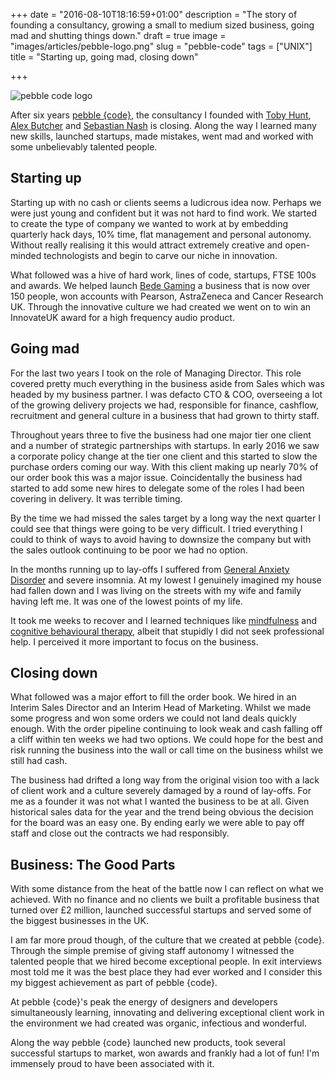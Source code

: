 +++
date = "2016-08-10T18:16:59+01:00"
description = "The story of founding a consultancy, growing a small to medium sized business, going mad and shutting things down."
draft = true
image = "images/articles/pebble-logo.png"
slug = "pebble-code"
tags = ["UNIX"]
title = "Starting up, going mad, closing down"

+++

![pebble code logo][9]

After six years [pebble {code}][8], the consultancy I founded with [Toby Hunt][1], [Alex Butcher][2] and [Sebastian Nash][3] is closing. Along the way I learned many new skills, launched startups, made mistakes, went mad and worked with some unbelievably talented people. 

## Starting up

Starting up with no cash or clients seems a ludicrous idea now. Perhaps we were just young and confident but it was not hard to find work. We started to create the type of company we wanted to work at by embedding quarterly hack days, 10% time, flat management and personal autonomy. Without really realising it this would attract extremely creative and open-minded technologists and begin to carve our niche in innovation. 

What followed was a hive of hard work, lines of code, startups, FTSE 100s and awards. We helped launch [Bede Gaming][5] a business that is now over 150 people, won accounts with Pearson, AstraZeneca and Cancer Research UK. Through the innovative culture we had created we went on to win an InnovateUK award for a high frequency audio product.

## Going mad

For the last two years I took on the role of Managing Director. This role covered pretty much everything in the business aside from Sales which was headed by my business partner. I was defacto CTO & COO, overseeing a lot of the growing delivery projects we had, responsible for finance, cashflow, recruitment and general culture in a business that had grown to thirty staff. 

Throughout years three to five the business had one major tier one client and a number of strategic partnerships with startups. In early 2016 we saw a corporate policy change at the tier one client and this started to slow the purchase orders coming our way. With this client making up nearly 70% of our order book this was a major issue. Coincidentally the business had started to add some new hires to delegate some of the roles I had been covering in delivery. It was terrible timing.

By the time we had missed the sales target by a long way the next quarter I could see that things were going to be very difficult. I tried everything I could to think of ways to avoid having to downsize the company but with the sales outlook continuing to be poor we had no option. 

In the months running up to lay-offs I suffered from [General Anxiety Disorder][4] and severe insomnia. At my lowest I genuinely imagined my house had fallen down and I was living on the streets with my wife and family having left me. It was one of the lowest points of my life. 

It took me weeks to recover and I learned techniques like [mindfulness][6] and [cognitive behavioural therapy][7], albeit that stupidly I did not seek professional help. I perceived it more important to focus on the business. 

## Closing down

What followed was a major effort to fill the order book. We hired in an Interim Sales Director and an Interim Head of Marketing. Whilst we made some progress and won some orders we could not land deals quickly enough. With the order pipeline continuing to look weak and cash falling off a cliff within ten weeks we had two options. We could hope for the best and risk running the business into the wall or call time on the business whilst we still had cash. 

The business had drifted a long way from the original vision too with a lack of client work and a culture severely damaged by a round of lay-offs. For me as a founder it was not what I wanted the business to be at all. Given historical sales data for the year and the trend being obvious the decision for the board was an easy one. By ending early we were able to pay off staff and close out the contracts we had responsibly. 

## Business: The Good Parts

With some distance from the heat of the battle now I can reflect on what we achieved. With no finance and no clients we built a profitable business that turned over £2 million, launched successful startups and served some of the biggest businesses in the UK.
 
I am far more proud though, of the culture that we created at pebble {code}. Through the simple premise of giving staff autonomy I witnessed the talented people that we hired become exceptional people. In exit interviews most told me it was the best place they had ever worked and I consider this my biggest achievement as part of pebble {code}. 

At pebble {code}'s peak the energy of designers and developers simultaneously learning, innovating and delivering exceptional client work in the environment we had created was organic, infectious and wonderful.

Along the way pebble {code} launched new products, took several successful startups to market, won awards and frankly had a lot of fun! I'm immensely proud to have been associated with it.

[1]: http://thatsinthebook.com/
[2]: https://twitter.com/alexbutcher
[3]: http://www.sebnash.com/
[4]: https://en.wikipedia.org/wiki/Generalized_anxiety_disorder
[5]: http://bedegaming.com/ 
[6]: https://en.wikipedia.org/wiki/Mindfulness
[7]: https://en.wikipedia.org/wiki/Cognitive_behavioral_therapy
[8]: http://pebblecode.com
[9]: /images/articles/pebble-logo.png
